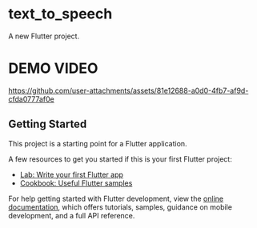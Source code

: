 # text_to_speech

A new Flutter project.

# DEMO VIDEO
https://github.com/user-attachments/assets/81e12688-a0d0-4fb7-af9d-cfda0777af0e

## Getting Started

This project is a starting point for a Flutter application.

A few resources to get you started if this is your first Flutter project:

- [Lab: Write your first Flutter app](https://docs.flutter.dev/get-started/codelab)
- [Cookbook: Useful Flutter samples](https://docs.flutter.dev/cookbook)

For help getting started with Flutter development, view the
[online documentation](https://docs.flutter.dev/), which offers tutorials,
samples, guidance on mobile development, and a full API reference.
